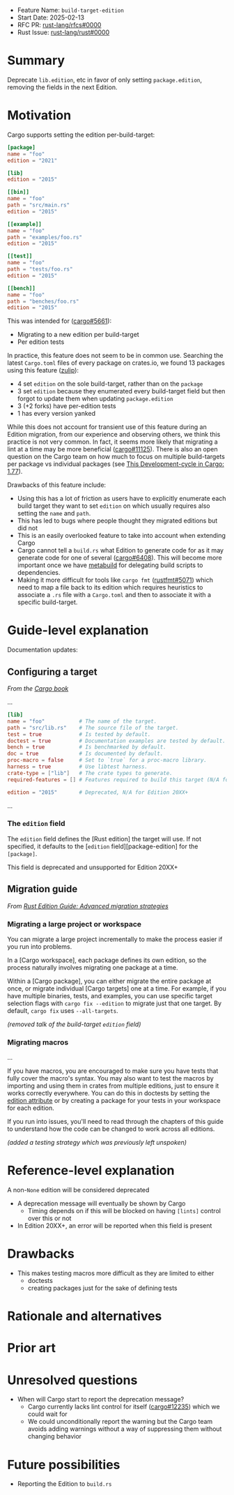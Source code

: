 - Feature Name: `build-target-edition`
- Start Date: 2025-02-13
- RFC PR: [rust-lang/rfcs#0000](https://github.com/rust-lang/rfcs/pull/0000)
- Rust Issue: [rust-lang/rust#0000](https://github.com/rust-lang/rust/issues/0000)

# Summary
[summary]: #summary

Deprecate `lib.edition`, etc in favor of only setting `package.edition`, removing the fields in the next Edition.

# Motivation
[motivation]: #motivation

Cargo supports setting the edition per-build-target:
```toml
[package]
name = "foo"
edition = "2021"

[lib]
edition = "2015"

[[bin]]
name = "foo"
path = "src/main.rs"
edition = "2015"

[[example]]
name = "foo"
path = "examples/foo.rs"
edition = "2015"

[[test]]
name = "foo"
path = "tests/foo.rs"
edition = "2015"

[[bench]]
name = "foo"
path = "benches/foo.rs"
edition = "2015"
```

This was intended for ([cargo#5661](https://github.com/rust-lang/cargo/issues/5661)):
- Migrating to a new edition per build-target
- Per edition tests

In practice, this feature does not seem to be in common use.
Searching the latest `Cargo.toml` files of every package on crates.io,
we found 13 packages using this feature
([zulip](https://rust-lang.zulipchat.com/#narrow/channel/246057-t-cargo/topic/Deprecate.20build-target.20.60edition.60.20field.3F/near/499047806)):
- 4 set `edition` on the sole build-target, rather than on the `package`
- 3 set `edition` because they enumerated every build-target field but then forgot to update them when updating `package.edition`
- 3 (+2 forks) have per-edition tests
- 1 has every version yanked

While this does not account for transient use of this feature during an Edition migration,
from our experience and observing others, we think this practice is not very common.
In fact, it seems more likely that migrating a lint at a time may be more beneficial
([cargo#11125](https://github.com/rust-lang/cargo/issues/11125#issuecomment-2641119791)).
There is also an open question on the Cargo team on how much to focus on multiple build-targets per package
vs individual packages
(see [This Development-cycle in Cargo: 1.77](https://blog.rust-lang.org/inside-rust/2024/02/13/this-development-cycle-in-cargo-1-77.html#when-to-use-packages-or-workspaces)).

Drawbacks of this feature include:
- Using this has a lot of friction as users have to explicitly
  enumerate each build target they want to set `edition` on which usually requires
  also setting the `name` and `path`.
- This has led to bugs where people thought they migrated editions but did not
- This is an easily overlooked feature to take into account when extending Cargo
- Cargo cannot tell a `build.rs` what Edition to generate code for as it may generate code for one of several
  ([cargo#6408](https://github.com/rust-lang/cargo/issues/6408)).
  This will become more important once we have [metabuild](https://github.com/rust-lang/cargo/issues/14903) for delegating build scripts to dependencies.
- Making it more difficult for tools like `cargo fmt`
  ([rustfmt#5071](https://github.com/rust-lang/rustfmt/pull/5071)) which need to map
  a file back to its edition which requires heuristics to associate a `.rs`
  file with a `Cargo.toml` and then to associate it with a specific build-target.

# Guide-level explanation
[guide-level-explanation]: #guide-level-explanation

Documentation updates:

## Configuring a target

*From the [Cargo book](https://doc.rust-lang.org/cargo/reference/cargo-targets.html#configuring-a-target)*

...

```toml
[lib]
name = "foo"           # The name of the target.
path = "src/lib.rs"    # The source file of the target.
test = true            # Is tested by default.
doctest = true         # Documentation examples are tested by default.
bench = true           # Is benchmarked by default.
doc = true             # Is documented by default.
proc-macro = false     # Set to `true` for a proc-macro library.
harness = true         # Use libtest harness.
crate-type = ["lib"]   # The crate types to generate.
required-features = [] # Features required to build this target (N/A for lib).

edition = "2015"       # Deprecated, N/A for Edition 20XX+
```

...

### The `edition` field

The `edition` field defines the [Rust edition] the target will use. If not
specified, it defaults to the [`edition` field][package-edition] for the
`[package]`.

This field is deprecated and unsupported for Edition 20XX+

## Migration guide

*From [Rust Edition Guide: Advanced migration strategies](https://doc.rust-lang.org/nightly/edition-guide/editions/advanced-migrations.html#migrating-a-large-project-or-workspace)*

### Migrating a large project or workspace

You can migrate a large project incrementally to make the process easier if you run into problems.

In a [Cargo workspace], each package defines its own edition, so the process naturally involves migrating one package at a time.

Within a [Cargo package], you can either migrate the entire package at once, or migrate individual [Cargo targets] one at a time.
For example, if you have multiple binaries, tests, and examples, you can use specific target selection flags with `cargo fix --edition` to migrate just that one target.
By default, `cargo fix` uses `--all-targets`.

*(removed talk of the build-target `edition` field)*

### Migrating macros

...

If you have macros, you are encouraged to make sure you have tests that fully
cover the macro's syntax. You may also want to test the macros by importing and
using them in crates from multiple editions, just to ensure it works correctly
everywhere.
You can do this in doctests by setting the [edition attribute](https://doc.rust-lang.org/stable/rustdoc/write-documentation/documentation-tests.html#attributes)
or by creating a package for your tests in your workspace for each edition.

If you run into issues, you'll need to read through the chapters of
this guide to understand how the code can be changed to work across all
editions.

*(added a testing strategy which was previously left unspoken)*

# Reference-level explanation
[reference-level-explanation]: #reference-level-explanation

A non-`None` edition will be considered deprecated
- A deprecation message will eventually be shown by Cargo
  - Timing depends on if this will be blocked on having `[lints]` control over this or not
- In Edition 20XX+, an error will be reported when this field is present

# Drawbacks
[drawbacks]: #drawbacks

- This makes testing macros more difficult as they are limited to either
  - doctests
  - creating packages just for the sake of defining tests

# Rationale and alternatives
[rationale-and-alternatives]: #rationale-and-alternatives

# Prior art
[prior-art]: #prior-art

# Unresolved questions
[unresolved-questions]: #unresolved-questions

- When will Cargo start to report the deprecation message?
  - Cargo currently lacks lint control for itself ([cargo#12235](https://github.com/rust-lang/cargo/issues/12235)) which we could wait for
  - We could unconditionally report the warning but the Cargo team avoids adding warnings without a way of suppressing them without changing behavior

# Future possibilities
[future-possibilities]: #future-possibilities

- Reporting the Edition to `build.rs`
